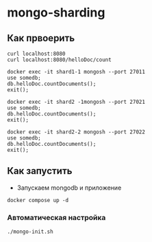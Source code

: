 # mongo-sharding

## Как првоерить

```shell
curl localhost:8080
curl localhost:8080/helloDoc/count

docker exec -it shard1-1 mongosh --port 27011
use somedb;
db.helloDoc.countDocuments();
exit();

docker exec -it shard2 -1mongosh --port 27021
use somedb;
db.helloDoc.countDocuments();
exit(); 

docker exec -it shard2-2 mongosh --port 27022
use somedb;
db.helloDoc.countDocuments();
exit(); 
```

## Как запустить

* Запускаем mongodb и приложение

```shell
docker compose up -d
```


### Автоматическая настройка

```shell
./mongo-init.sh
```
